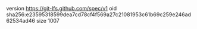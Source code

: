 version https://git-lfs.github.com/spec/v1
oid sha256:e23595318599dea7cd78cf4f569a27c21081953c61b69c259e246ad62534ad46
size 1007
